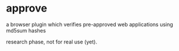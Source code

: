 approve
=======

a browser plugin which verifies pre-approved web applications using md5sum hashes

research phase, not for real use (yet).

